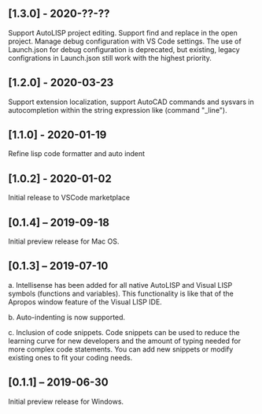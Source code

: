 ## [1.3.0] - 2020-??-??
Support AutoLISP project editing. Support find and replace in the open project.
Manage debug configuration with VS Code settings. The use of Launch.json for debug configuration is deprecated, but existing, legacy configrations in Launch.json still work with the highest priority.

## [1.2.0] - 2020-03-23
Support extension localization, support AutoCAD commands and sysvars in autocompletion within the string expression like (command "_line").

## [1.1.0] - 2020-01-19
Refine lisp code formatter and auto indent

## [1.0.2] - 2020-01-02
Initial release to VSCode marketplace

## [0.1.4] – 2019-09-18
Initial preview release for Mac OS.

## [0.1.3] – 2019-07-10
a.	Intellisense has been added for all native AutoLISP and Visual LISP symbols (functions and variables). This functionality is like that of the Apropos window feature of the Visual LISP IDE.

b.	Auto-indenting is now supported.

c. Inclusion of code snippets.
Code snippets can be used to reduce the learning curve for new developers and the amount of typing needed for more complex code statements. You can add new snippets or modify existing ones to fit your coding needs.


## [0.1.1] – 2019-06-30
Initial preview release for Windows.
